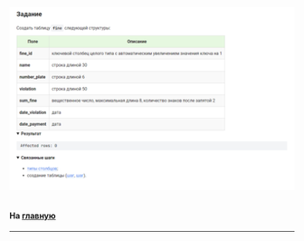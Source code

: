 

<img src="../art/1.7.1.task.png" alt="solution" >

```sql

```

#### На [главную](https://github.com/BEPb/stepik_sql#readme)

---


